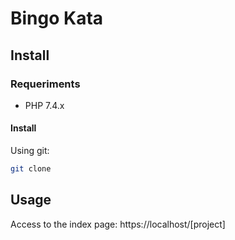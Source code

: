 # Bingo Kata

## Install

### Requeriments

- PHP 7.4.x

#### Install

Using git: 

```bash
git clone
```

## Usage

Access to the index page: https://localhost/[project]